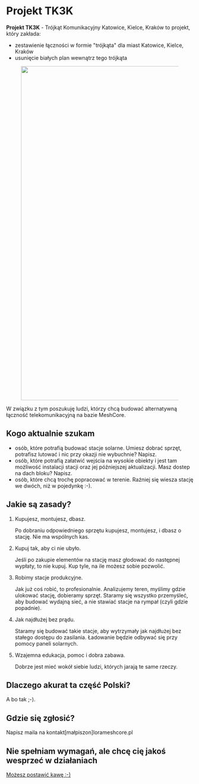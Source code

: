 # Projekt TK3K

**Projekt TK3K** - Trójkąt Komunikacyjny Katowice, Kielce, Kraków to projekt, który zakłada:

- zestawienie łączności w formie "trójkąta" dla miast Katowice, Kielce, Kraków
- usunięcie białych plan wewnątrz tego trójkąta

<figure markdown="span">
    <img src="/img/projektTK3K/1.webp" width="900px">
</figure>

W związku z tym poszukuję ludzi, którzy chcą budować alternatywną łączność telekomunikacyjną na bazie MeshCore. 

## Kogo aktualnie szukam

- osób, które potrafią budować stacje solarne. Umiesz dobrać sprzęt, potrafisz lutować i nic przy okazji nie wybuchnie? Napisz.
- osób, które potrafią załatwić wejścia na wysokie obiekty i jest tam możliwość instalacji stacji oraz jej późniejszej aktualizacji. Masz dostep na dach bloku? Napisz.
- osób, które chcą trochę popracować w terenie. Raźniej się wiesza stację we dwóch, niż w pojedynkę :-). 

## Jakie są zasady?

1. Kupujesz, montujesz, dbasz.

    Po dobraniu odpowiedniego sprzętu kupujesz, montujesz, i dbasz o stację. Nie ma wspólnych kas.

2. Kupuj tak, aby ci nie ubyło.

    Jeśli po zakupie elementów na stację masz głodować do następnej wypłaty, to nie kupuj. Kup tyle, na ile możesz sobie pozwolić. 

3. Robimy stacje produkcyjne.

    Jak już coś robić, to profesionalnie. Analizujemy teren, myślimy gdzie ulokować stację, dobieramy sprzęt. Staramy się wszystko przemyśleć, aby budować wydajną sieć, a nie stawiać stacje na rympał (czyli gdzie popadnie). 

4. Jak najdłużej bez prądu.

    Staramy się budować takie stacje, aby wytrzymały jak najdłużej bez stałego dostępu do zasilania. Ładowanie będzie odbywać się przy pomocy paneli solarnych. 

5. Wzajemna edukacja, pomoc i dobra zabawa.

    Dobrze jest mieć wokół siebie ludzi, których jarają te same rzeczy.

## Dlaczego akurat ta część Polski?

A bo tak ;-). 

## Gdzie się zgłosić?

Napisz maila na kontakt[małpiszon]lorameshcore.pl

## Nie spełniam wymagań, ale chcę cię jakoś wesprzeć w działaniach

<a href="https://buycoffee.to/defat64" target=_blank>Możesz postawić kawę :-)</a>

